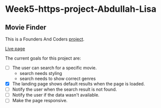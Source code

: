 # Week5-https-project-Abdullah-Lisa

## Movie Finder

This is a Founders And Coders [project](https://github.com/fac25/Week5-https-project-Abdullah-Lisa.git).

[Live page](https://fac25.github.io/Week5-https-project-Abdullah-Lisa/)

The current goals for this project are:

- [ ] The user can search for a specific movie.
  - search needs styling
  - search needs to show correct genres
- [x] The landing page shows default results when the page is loaded.
- [ ] Notify the user when the search result is not found.
- [ ] Notify the user if the data wasn't available.
- [ ] Make the page responsive.
